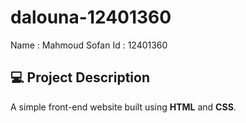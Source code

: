 # dalouna-12401360
Name : Mahmoud Sofan
Id : 12401360

## 💻 Project Description

A simple front-end website built using **HTML** and **CSS**. 
